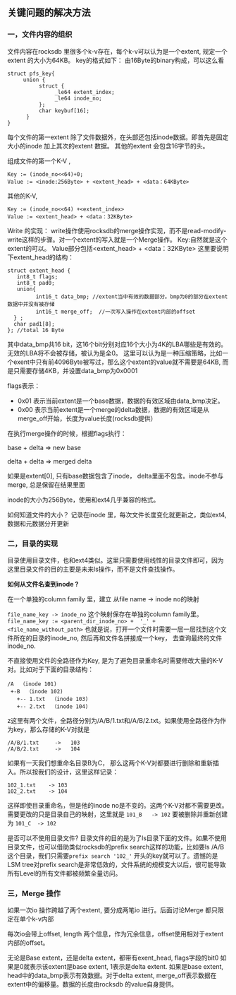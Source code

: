 ## 关键问题的解决方法

### 一，文件内容的组织
文件内容在rocksdb 里很多个k-v存在，每个k-v可以认为是一个extent, 规定一个extent 的大小为64KB。
key的格式如下：
由16Byte的binary构成，可以这么看
```
struct pfs_key{
     union { 
          struct {
               _le64 extent_index;
               _le64 inode_no;
          };
          char keybuf[16];
      }
}
```
每个文件的第一extent 除了文件数据外，在头部还包括inode数据。即首先是固定大小的inode 加上其次的extent 数据。
其他的extent 会包含16字节的头。

组成文件的第一个K-V , 
```
Key := (inode_no<<64)+0;
Value := <inode:256Byte> + <extent_head> + <data：64KByte>
```
其他的K-V,
```
Key := (inode_no<<64) +<extent_index>
Value := <extent_head> + <data：32KByte>
```

Write 的实现：
write操作使用rocksdb的merge操作实现，而不是read-modify-write这样的步骤。对一个extent的写入就是一个Merge操作。
Key:自然就是这个extent的可以。
Value部分包括<extent_head> + <data：32KByte>
这里要说明下extent_head的结构：
```
struct extent_head {
   int8_t flags;
   int8_t pad0;
   union{ 
         int16_t data_bmp; //extent当中有效的数据部分。bmp为0的部分在extent数据中并没有被存储
         int16_t merge_off;  //一次写入操作在extent内部的offset
  } ;
  char pad1[8];
}; //total 16 Byte
```

其中data_bmp共16 bit，这16个bit分别对应16个大小为4K的LBA哪些是有效的。无效的LBA将不会被存储，被认为是全0。
这里可以认为是一种压缩策略，比如一个exent中只有前4096Byte被写过，那么这个extent的value就不需要是64KB, 而是只需要存储4KB，并设置data_bmp为0x0001

flags表示： 
 - 0x01 表示当前extent是一个base数据，数据的有效区域由data_bmp决定。
 - 0x00 表示当前extent是一个merge的delta数据，数据的有效区域是从merge_off开始，长度为value长度(rocksdb提供）

在执行merge操作的时候，根据flags执行：

base + delta => new base

delta + delta => merged delta


如果是extent[0], 只有base数据包含了inode， delta里面不包含。inode不参与merge, 总是保留在结果里面

inode的大小为256Byte，使用和ext4几乎兼容的格式。

如何知道文件的大小？
记录在inode 里，每次文件长度变化就更新之，类似ext4, 数据和元数据分开更新


### 二，目录的实现
目录使用目录文件，也和ext4类似。这里只需要使用线性的目录文件即可，因为这里目录文件的目的主要是未来ls操作，而不是文件查找操作。

__如何从文件名查到inode ?__

在一个单独的column family 里，建立 从file name -> inode no的映射

`file_name_key -> inode_no` 这个映射保存在单独的column family里。
`file_name_key := <parent_dir_inode_no> +  '_' + <file_name_without_path>`
也就是说，打开一个文件时需要一层一层找到这个文件所在的目录的inode_no, 然后再和文件名拼接成一个key， 去查询最终的文件inode_no.

不直接使用文件的全路径作为Key, 是为了避免目录重命名时需要修改大量的K-V对。比如对于下面的目录结构：
```
/A  （inode 101)
 +-B  （inode 102)
   +-- 1.txt  （inode 103)
   +-- 2.txt  （inode 104)
```
z这里有两个文件，全路径分别为/A/B/1.txt和/A/B/2.txt。如果使用全路径作为作为key，那么存储的K-V对就是
```
/A/B/1.txt     ->   103
/A/B/2.txt     ->   104
```

如果有一天我们想重命名目录B为C， 那么这两个K-V对都要进行删除和重新插入。所以按我们的设计，这里这样记录：
```
102_1.txt    -> 103
102_2.txt    -> 104
```
这样即使目录重命名，但是他的inode no是不变的。这两个K-V对都不需要更改。需要更改的只是目录自己的映射，这里就是
`101_B   -> 102` 要被删除并重新创建为    `101_C  -> 102`

是否可以不使用目录文件? 
目录文件的目的是为了ls目录下面的文件。如果不使用目录文件，也可以借助类似rocksdb的prefix search这样的功能，比如要ls /A/B 这个目录，我们只需要`prefix search '102_'` 开头的key就可以了。遗憾的是LSM tree对prefix search是非常低效的，文件系统的规模变大以后，很可能导致所有Level的所有文件都被频繁全量访问。

### 三，Merge 操作
如果一次io 操作跨越了两个extent, 要分成两笔io 进行。后面讨论Merge 都只限定在单个k-v内部

每次io会带上offset, length 两个信息，作为冗余信息，offset使用相对于extent内部的offset。

无论是Base extent，还是delta extent，都带有exent_head, flags字段的bit0 如果是0就表示该extent是base extent, 1表示是delta extent. 如果是base extent, head中的data_bmp表示有效数据。对于delta extent, merge_off表示数据在extent中的偏移量。数据的长度由rocksdb 的value自身提供。